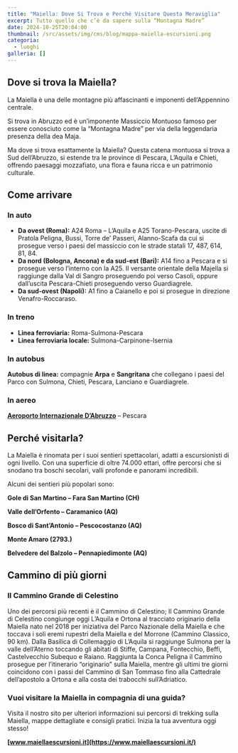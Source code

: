 ```yaml
---
title: "Maiella: Dove Si Trova e Perché Visitare Questa Meraviglia"
excerpt: Tutto quello che c’è da sapere sulla “Montagna Madre”
date: 2024-10-25T20:04:00
thumbnail: /src/assets/img/cms/blog/mappa-maiella-escursioni.png
categoria:
  - luoghi
galleria: []
---
```

## Dove si trova la Maiella?

La Maiella è una delle montagne più affascinanti e imponenti dell’Appennino centrale.

Si trova in Abruzzo ed è un’imponente Massiccio Montuoso famoso per essere conosciuto come la “Montagna Madre” per via della leggendaria presenza della dea Maja.

Ma dove si trova esattamente la Maiella? Questa catena montuosa si trova a Sud dell’Abruzzo, si estende tra le province di Pescara, L’Aquila e Chieti, offrendo paesaggi mozzafiato, una flora e fauna ricca e un patrimonio culturale.

## Come arrivare

### **In auto**

- **Da ovest (Roma):**
A24 Roma – L’Aquila e A25 Torano-Pescara, uscite di Pratola Peligna, Bussi, Torre de’ Passeri, Alanno-Scafa da cui si prosegue verso i paesi del massiccio con le strade statali 17, 487, 614, 81, 84.
- **Da nord (Bologna, Ancona) e da sud-est (Bari):**
A14 fino a Pescara e si prosegue verso l’interno con la A25. Il versante orientale della Majella si raggiunge dalla Val di Sangro proseguendo poi verso Casoli, oppure dall’uscita Pescara-Chieti proseguendo verso Guardiagrele.
- **Da sud-ovest (Napoli):**
A1 fino a Caianello e poi si prosegue in direzione Venafro-Roccaraso.

### In treno

- **Linea ferroviaria:** Roma-Sulmona-Pescara
- **Linea ferroviaria locale:** Sulmona-Carpinone-Isernia

### In autobus

**Autobus di linea:** compagnie **Arpa** e **Sangritana** che collegano i paesi del Parco con Sulmona, Chieti, Pescara, Lanciano e Guardiagrele.

### In aereo

**[Aeroporto Internazionale D’Abruzzo](http://www.abruzzoairport.com/)** – Pescara

## Perché visitarla?

La Maiella è rinomata per i suoi sentieri spettacolari, adatti a escursionisti di ogni livello. Con una superficie di oltre 74.000 ettari, offre percorsi che si snodano tra boschi secolari, valli profonde e panorami incredibili.

Alcuni dei sentieri più popolari sono:

**Gole di San Martino – Fara San Martino (CH)**

**Valle dell’Orfento – Caramanico (AQ)**

**Bosco di Sant’Antonio – Pescocostanzo (AQ)**

**Monte Amaro (2793.)**

**Belvedere del Balzolo – Pennapiedimonte (AQ)**

## **Cammino di più giorni**

### Il Cammino Grande di Celestino

Uno dei percorsi più recenti è il Cammino di Celestino; Il Cammino Grande di Celestino congiunge oggi L’Aquila e Ortona al tracciato originario della Maiella nato nel 2018 per iniziativa del Parco Nazionale della Maiella e che toccava i soli eremi rupestri della Maiella e del Morrone (Cammino Classico, 90 km). Dalla Basilica di Collemaggio di L’Aquila si raggiunge Sulmona per la valle dell’Aterno toccando gli abitati di Stiffe, Campana, Fontecchio, Beffi, Castelvecchio Subequo e Raiano. Raggiunta la Conca Peligna il Cammino prosegue per l’itinerario “originario” sulla Maiella, mentre gli ultimi tre giorni coincidono con i passi del Cammino di San Tommaso fino alla Cattedrale dell’apostolo a Ortona e alla costa dei trabocchi sull’Adriatico.

### **Vuoi visitare la Maiella in compagnia di una guida?**

Visita il nostro sito per ulteriori informazioni sui percorsi di trekking sulla Maiella, mappe dettagliate e consigli pratici. Inizia la tua avventura oggi stesso!

**[www.maiellaescursioni.it](https://www.maiellaescursioni.it/)**
